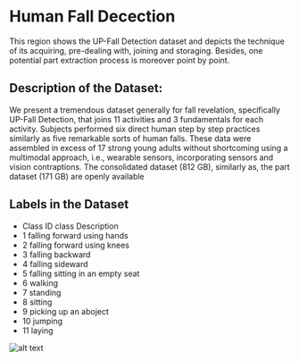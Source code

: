 # Human Fall Decection
This region shows the UP-Fall Detection dataset and depicts the technique of its acquiring, pre-dealing with, joining and storaging. Besides, one potential part extraction process is moreover point by point. 

## Description of the Dataset:


We present a tremendous dataset generally for fall revelation, specifically UP-Fall Detection, that joins 11 activities and 3 fundamentals for each activity. Subjects performed six direct human step by step practices similarly as five remarkable sorts of human falls. These data were assembled in excess of 17 strong young adults without shortcoming using a multimodal approach, i.e., wearable sensors, incorporating sensors and vision contraptions. The consolidated dataset (812 GB), similarly as, the part dataset (171 GB) are openly available 

## Labels in the Dataset
- Class ID      class Description
 - 1             falling forward using hands
 - 2             falling forward using knees
 - 3             falling backward
 - 4             falling sideward
 - 5             falling sitting in an empty seat
 - 6             walking
 - 7             standing
 - 8             sitting
 - 9             picking up an aboject 
 - 10            jumping 
 - 11            laying

![alt text](https://ibb.co/vLXdBcq)

